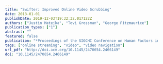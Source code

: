 ```yaml
---
title: "Swifter: Improved Online Video Scrubbing"
date: 2013-01-01
publishDate: 2019-12-03T19:32:32.017122Z
authors: ["Justin Matejka", "Tovi Grossman", "George Fitzmaurice"]
publication_types: ["1"]
abstract: ""
featured: false
publication: "*Proceedings of the SIGCHI Conference on Human Factors in Computing Systems*"
tags: ["online streaming", "video", "video navigation"]
url_pdf: "http://doi.acm.org/10.1145/2470654.2466149"
doi: "10.1145/2470654.2466149"
---
```


